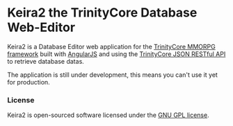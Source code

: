 # Keira2 the TrinityCore Database Web-Editor

Keira2 is a Database Editor web application for the [TrinityCore MMORPG framework](https://github.com/TrinityCore/TrinityCore) built with [AngularJS](https://angularjs.org/) and using the [TrinityCore JSON RESTful API](https://github.com/ShinDarth/TC-JSON-API/) to retrieve database datas.

The application is still under development, this means you can't use it yet for production.

### License

Keira2 is open-sourced software licensed under the [GNU GPL license](https://github.com/Helias/Keira2/blob/master/LICENSE).
